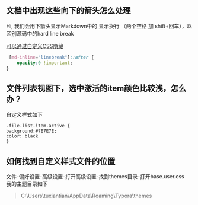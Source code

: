 ## 文档中出现这些向下的箭头怎么处理
Hi, 我们会用下箭头显示Markdown中的 显示换行 （两个空格 加 shift+回车），以区别源码中的hard line break

[可以通过自定义CSS隐藏](http://support.typora.io/Add-Custom-CSS/)

```css
 [md-inline="linebreak"]::after {
    opacity:0 !important; 
}
```
## 文件列表视图下，选中激活的item颜色比较浅，怎么办？
自定义样式如下
```
.file-list-item.active {
background:#7E7E7E;
color: black
}
```
## 如何找到自定义样式文件的位置
文件-偏好设置-高级设置-打开高级设置-找到themes目录-打开base.user.css  
我的主题目录如下  
> C:\Users\tuxiantian\AppData\Roaming\Typora\themes